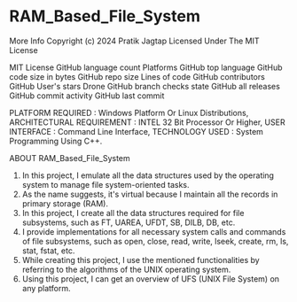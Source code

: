 # RAM_Based_File_System
More Info
Copyright (c) 2024 Pratik Jagtap
Licensed Under The MIT License

MIT License GitHub language count Platforms GitHub top language GitHub code size in bytes GitHub repo size Lines of code GitHub contributors GitHub User's stars Drone GitHub branch checks state GitHub all releases GitHub commit activity GitHub last commit



PLATFORM REQUIRED :
Windows Platform Or Linux Distributions,
ARCHITECTURAL REQUIREMENT :
INTEL 32 Bit Processor Or Higher,
USER INTERFACE :
Command Line Interface,
TECHNOLOGY USED :
System Programming Using C++.


ABOUT RAM_Based_File_System

1. In this project, I emulate all the data structures used by the operating system to manage file system-oriented tasks.
2. As the name suggests, it's virtual because I maintain all the records in primary storage (RAM).
3. In this project, I create all the data structures required for file subsystems, such as FT, UAREA, UFDT, SB, DILB, DB, etc.
4. I provide implementations for all necessary system calls and commands of file subsystems, such as open, close, read, write, lseek, create, rm, ls, stat, fstat, etc.
5. While creating this project, I use the mentioned functionalities by referring to the algorithms of the UNIX operating system.
6. Using this project, I can get an overview of UFS (UNIX File System) on any platform.


